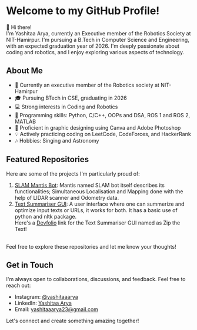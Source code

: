 # Welcome to my GitHub Profile!

👋 Hi there!<br>
I'm Yashitaa Arya, currently an Executive member of the Robotics Society at NIT-Hamirpur. I'm pursuing a B.Tech in Computer Science and Engineering, with an expected graduation year of 2026. I'm deeply passionate about coding and robotics, and I enjoy exploring various aspects of technology.

## About Me

- 💼 Currently an executive member of the Robotics society at NIT-Hamirpur
- 🎓 Pursuing BTech in CSE, graduating in 2026
- 💻 Strong interests in Coding and Robotics
- 🌟 Programming skills: Python, C/C++, OOPs and DSA, ROS 1 and ROS 2, MATLAB
- 🎨 Proficient in graphic designing using Canva and Adobe Photoshop
- 💡 Actively practicing coding on LeetCode, CodeForces, and HackerRank
- 🎶 Hobbies: Singing and Astronomy

## Featured Repositories

Here are some of the projects I'm particularly proud of:

1. [SLAM Mantis Bot](https://github.com/YashitaaArya/Mantis): Mantis named SLAM bot itself describes its functionalities; Simultaneous Localisation and Mapping done with the help of LIDAR scanner and Odometry data.
2. [Text Summariser GUI](https://github.com/YashitaaArya/Text-Summariser-UI): A user interface where one can summerize and optimize input texts or URLs, it works for both. It has a basic use of python and nltk package.
   <br>
   Here's a [Devfolio](https://devfolio.co/projects/zip-the-text-635e) link for the Text Summariser GUI named as Zip the Text!
<br>
Feel free to explore these repositories and let me know your thoughts!

## Get in Touch

I'm always open to collaborations, discussions, and feedback. Feel free to reach out:

<!-- - Twitter: [@YourTwitterHandle](link) -->
- Instagram: [@yashitaaarya](https://www.instagram.com/yashitaaarya/)
- LinkedIn: [Yashitaa Arya](https://www.linkedin.com/in/yashitaaarya/)
- Email: [yashitaaarya23@gmail.com](mailto:yashitaaarya23@gmail.com)

Let's connect and create something amazing together!

